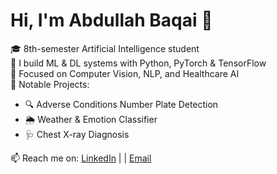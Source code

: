 # Hi, I'm Abdullah Baqai 👋

🎓 8th-semester Artificial Intelligence student  
🤖 I build ML & DL systems with Python, PyTorch & TensorFlow  
🧠 Focused on Computer Vision, NLP, and Healthcare AI  
🚀 Notable Projects:
- 🔍 Adverse Conditions Number Plate Detection  
- 🌦️ Weather & Emotion Classifier  
- 🩺 Chest X-ray Diagnosis

📫 Reach me on:
[LinkedIn](https://www.linkedin.com/in/abdullah-baqai-7226a8267/) | | [Email](baqaiabdullah5@gmail.com)
